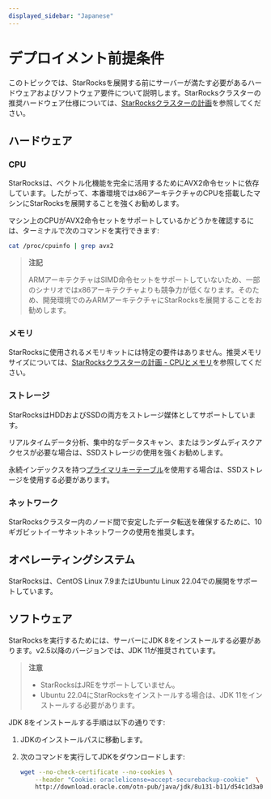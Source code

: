 ```yaml
---
displayed_sidebar: "Japanese"
---
```


# デプロイメント前提条件

このトピックでは、StarRocksを展開する前にサーバーが満たす必要があるハードウェアおよびソフトウェア要件について説明します。StarRocksクラスターの推奨ハードウェア仕様については、[StarRocksクラスターの計画](../deployment/plan_cluster.md)を参照してください。

## ハードウェア

### CPU

StarRocksは、ベクトル化機能を完全に活用するためにAVX2命令セットに依存しています。したがって、本番環境ではx86アーキテクチャのCPUを搭載したマシンにStarRocksを展開することを強くお勧めします。

マシン上のCPUがAVX2命令セットをサポートしているかどうかを確認するには、ターミナルで次のコマンドを実行できます:

```Bash
cat /proc/cpuinfo | grep avx2
```

> **注記**
>
> ARMアーキテクチャはSIMD命令セットをサポートしていないため、一部のシナリオではx86アーキテクチャよりも競争力が低くなります。そのため、開発環境でのみARMアーキテクチャにStarRocksを展開することをお勧めします。

### メモリ

StarRocksに使用されるメモリキットには特定の要件はありません。推奨メモリサイズについては、[StarRocksクラスターの計画 - CPUとメモリ](../deployment/plan_cluster.md#cpu-and-memory)を参照してください。

### ストレージ

StarRocksはHDDおよびSSDの両方をストレージ媒体としてサポートしています。

リアルタイムデータ分析、集中的なデータスキャン、またはランダムディスクアクセスが必要な場合は、SSDストレージの使用を強くお勧めします。

永続インデックスを持つ[プライマリキーテーブル](../table_design/table_types/primary_key_table.md)を使用する場合は、SSDストレージを使用する必要があります。

### ネットワーク

StarRocksクラスター内のノード間で安定したデータ転送を確保するために、10ギガビットイーサネットネットワークの使用を推奨します。

## オペレーティングシステム

StarRocksは、CentOS Linux 7.9またはUbuntu Linux 22.04での展開をサポートしています。

## ソフトウェア

StarRocksを実行するためには、サーバーにJDK 8をインストールする必要があります。v2.5以降のバージョンでは、JDK 11が推奨されています。

> **注意**
>
> - StarRocksはJREをサポートしていません。
> - Ubuntu 22.04にStarRocksをインストールする場合は、JDK 11をインストールする必要があります。

JDK 8をインストールする手順は以下の通りです:

1. JDKのインストールパスに移動します。
2. 次のコマンドを実行してJDKをダウンロードします:

   ```Bash
   wget --no-check-certificate --no-cookies \
       --header "Cookie: oraclelicense=accept-securebackup-cookie"  \
       http://download.oracle.com/otn-pub/java/jdk/8u131-b11/d54c1d3a095b4ff2b6607d096fa80163/jdk-8u131-linux-x64.tar.gz
   ```